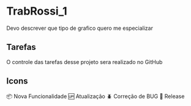 # TrabRossi_1
Devo descrever que tipo de grafico quero me especializar

## Tarefas

O controle das tarefas desse projeto sera realizado no GitHub

## Icons

:package: Nova Funcionalidade
:up: Atualização
:beetle: Correção de BUG
:checkered_flag: Release